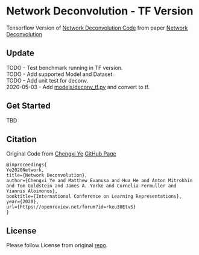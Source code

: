 # Network Deconvolution - TF Version
Tensorflow Version of [Network Deconvolution Code](https://github.com/yechengxi/deconvolution) from paper [Network Deconvolution](https://openreview.net/forum?id=rkeu30EtvS)

## Update

TODO - Test benchmark running in TF version.    
TODO - Add supported Model and Dataset.    
TODO - Add unit test for deconv.    
2020-05-03 - Add [models/deconv_tf.py](models/deconv_tf.py) and convert to tf.

## Get Started

TBD

## Citation

Original Code from [Chengxi Ye](https://sites.google.com/view/cxy) [GitHub Page](https://github.com/yechengxi)

```
@inproceedings{
Ye2020Network,
title={Network Deconvolution},
author={Chengxi Ye and Matthew Evanusa and Hua He and Anton Mitrokhin and Tom Goldstein and James A. Yorke and Cornelia Fermuller and Yiannis Aloimonos},
booktitle={International Conference on Learning Representations},
year={2020},
url={https://openreview.net/forum?id=rkeu30EtvS}
}
```

## License

Please follow License from original [repo](https://github.com/yechengxi/deconvolution).

